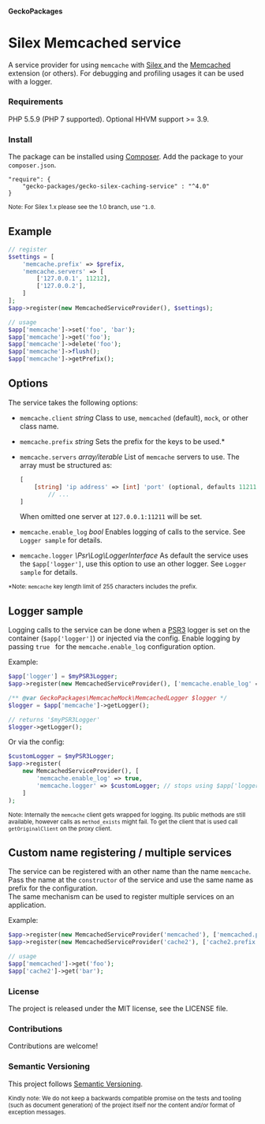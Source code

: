 #### GeckoPackages

# Silex Memcached service

A service provider for using `memcache` with [ Silex ](http://silex.sensiolabs.org) and the [ Memcached ](https://secure.php.net/manual/en/book.memcached.php) extension (or others).
For debugging and profiling usages it can be used with a logger.

### Requirements

PHP 5.5.9 (PHP 7 supported). Optional HHVM support >= 3.9.

### Install

The package can be installed using [Composer](https://getcomposer.org/).
Add the package to your `composer.json`.

```
"require": {
    "gecko-packages/gecko-silex-caching-service" : "^4.0"
}
```

<sub>Note: For Silex 1.x please see the 1.0 branch, use `^1.0`.</sub>

## Example

```php
// register
$settings = [
    'memcache.prefix' => $prefix,
    'memcache.servers' => [
        ['127.0.0.1', 11212],
        ['127.0.0.2'],
    ]
];
$app->register(new MemcachedServiceProvider(), $settings);

// usage
$app['memcache']->set('foo', 'bar');
$app['memcache']->get('foo');
$app['memcache']->delete('foo');
$app['memcache']->flush();
$app['memcache']->getPrefix();
```

## Options

The service takes the following options:
* `memcache.client`
  *string* Class to use, `memcached` (default), `mock`, or other class name.

* `memcache.prefix`
  *string* Sets the prefix for the keys to be used.\*

* `memcache.servers`
  *array/iterable* List of `memcache` servers to use.
  The array must be structured as:
  ```php
  [
      [string] 'ip address' => [int] 'port' (optional, defaults 11211),
          // ...
  ]
   ```

  When omitted one server at `127.0.0.1:11211` will be set.

* `memcache.enable_log`
  *bool* Enables logging of calls to the service. See `Logger sample` for details.

* `memcache.logger`
  *\Psr\Log\LoggerInterface* As default the service uses the `$app['logger']`,
  use this option to use an other logger. See `Logger sample` for details.

<sub>\*Note: `memcache` key length limit of 255 characters includes the prefix.

## Logger sample

Logging calls to the service can be done when a [PSR3](https://github.com/php-fig/log/blob/master/Psr/Log/LoggerInterface.php) logger is set on the container (`$app['logger']`) or injected via the config. Enable logging by passing `true ` for the `memcache.enable_log` configuration option.

Example:
```php
$app['logger'] = $myPSR3Logger;
$app->register(new MemcachedServiceProvider(), ['memcache.enable_log' => true]);

/** @var GeckoPackages\MemcacheMock\MemcachedLogger $logger */
$logger = $app['memcache']->getLogger();

// returns '$myPSR3Logger'
$logger->getLogger();
```

Or via the config:
```php
$customLogger = $myPSR3Logger;
$app->register(
    new MemcachedServiceProvider(), [
        'memcache.enable_log' => true,
        'memcache.logger' => $customLogger; // stops using $app['logger']
    ]
);
```

<sub>Note:
Internally the `memcache` client gets wrapped for logging. Its public methods are still available, however calls as `method_exists` might fail. To get the client that is used call `getOriginalClient` on the proxy client.</sub>

## Custom name registering / multiple services

The service can be registered with an other name than the name `memcache`.
Pass the name at the `constructor` of the service and use the same name as prefix for the configuration.<br/>
The same mechanism can be used to register multiple services on an application.

Example:

```php
$app->register(new MemcachedServiceProvider('memcached'), ['memcached.prefix' => $prefix]);
$app->register(new MemcachedServiceProvider('cache2'), ['cache2.prefix' => $prefix]);

// usage
$app['memcached']->get('foo');
$app['cache2']->get('bar');
```

### License

The project is released under the MIT license, see the LICENSE file.

### Contributions

Contributions are welcome!

### Semantic Versioning

This project follows [Semantic Versioning](http://semver.org/).

<sub>Kindly note:
We do not keep a backwards compatible promise on the tests and tooling (such as document generation) of the project itself
nor the content and/or format of exception messages.</sub>
